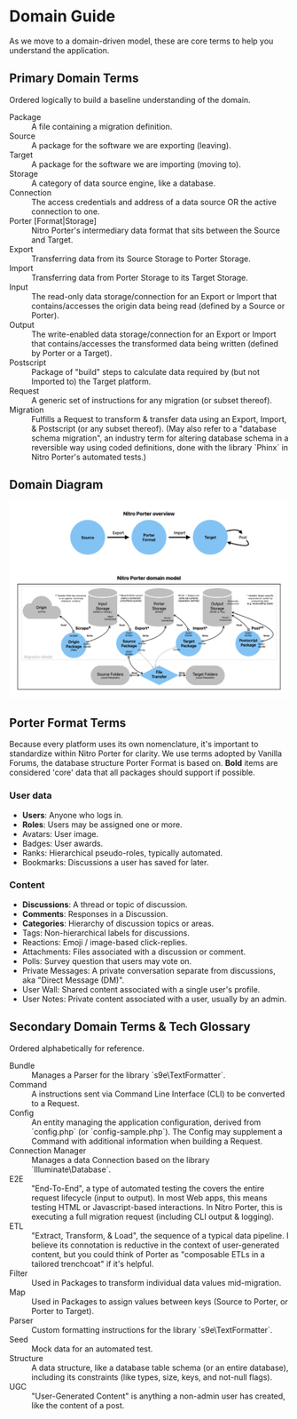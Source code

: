 # Domain Guide

As we move to a domain-driven model, these are core terms to help you understand the application.

## Primary Domain Terms

Ordered logically to build a baseline understanding of the domain.

<dt>Package</dt>
<dd>A file containing a migration definition.</dd>

<dt>Source</dt>
<dd>A package for the software we are exporting (leaving).</dd>

<dt>Target</dt>
<dd>A package for the software we are importing (moving to).</dd>

<dt>Storage</dt>
<dd>A category of data source engine, like a database.</dd>

<dt>Connection</dt>
<dd>The access credentials and address of a data source OR the active connection to one.</dd>

<dt>Porter [Format|Storage]</dt>
<dd>Nitro Porter's intermediary data format that sits between the Source and Target.</dd>

<dt>Export</dt>
<dd>Transferring data from its Source Storage to Porter Storage.</dd>

<dt>Import</dt>
<dd>Transferring data from Porter Storage to its Target Storage.</dd>

<dt>Input</dt>
<dd>The read-only data storage/connection for an Export or Import that contains/accesses
the origin data being read (defined by a Source or Porter).</dd>

<dt>Output</dt>
<dd>The write-enabled data storage/connection for an Export or Import that contains/accesses
the transformed data being written (defined by Porter or a Target).</dd>

<dt>Postscript</dt>
<dd>Package of "build" steps to calculate data required by (but not Imported to) the Target platform.</dd>

<dt>Request</dt>
<dd>A generic set of instructions for any migration (or subset thereof).</dd>

<dt>Migration</dt>
<dd>Fulfills a Request to transform & transfer data using an Export, Import, & Postscript (or any subset thereof).
(May also refer to a "database schema migration", an industry term for altering database schema in a reversible way 
using coded definitions, done with the library `Phinx` in Nitro Porter's automated tests.)</dd>

## Domain Diagram

[![Domain Model diagram](assets/domain.png)](assets/domain.png)

## Porter Format Terms

Because every platform uses its own nomenclature, it's important to standardize within Nitro Porter for clarity.
We use terms adopted by Vanilla Forums, the database structure Porter Format is based on. **Bold** items are considered 'core' data that all packages should support if possible.

### User data

- **Users**: Anyone who logs in.
- **Roles**: Users may be assigned one or more.
- Avatars: User image.
- Badges: User awards.
- Ranks: Hierarchical pseudo-roles, typically automated.
- Bookmarks: Discussions a user has saved for later.

### Content

- **Discussions**: A thread or topic of discussion.
- **Comments**: Responses in a Discussion.
- **Categories**: Hierarchy of discussion topics or areas.
- Tags: Non-hierarchical labels for discussions.
- Reactions: Emoji / image-based click-replies.
- Attachments: Files associated with a discussion or comment.
- Polls: Survey question that users may vote on.
- Private Messages: A private conversation separate from discussions, aka "Direct Message (DM)".
- User Wall: Shared content associated with a single user's profile.
- User Notes: Private content associated with a user, usually by an admin.

## Secondary Domain Terms & Tech Glossary

Ordered alphabetically for reference.

<dt>Bundle</dt>
<dd>Manages a Parser for the library `s9e\TextFormatter`.</dd>

<dt>Command</dt>
<dd>A instructions sent via Command Line Interface (CLI) to be converted to a Request.</dd>

<dt>Config</dt>
<dd>An entity managing the application configuration, derived from `config.php` (or `config-sample.php`).
The Config may supplement a Command with additional information when building a Request.</dd>

<dt>Connection Manager</dt>
<dd>Manages a data Connection based on the library `Illuminate\Database`.</dd>

<dt>E2E</dt>
<dd>"End-To-End", a type of automated testing the covers the entire request lifecycle (input to output). 
In most Web apps, this means testing HTML or Javascript-based interactions.
In Nitro Porter, this is executing a full migration request (including CLI output & logging).</dd>

<dt>ETL</dt>
<dd>"Extract, Transform, & Load", the sequence of a typical data pipeline.
I believe its connotation is reductive in the context of user-generated content,
but you could think of Porter as "composable ETLs in a tailored trenchcoat" if it's helpful.</dd>

<dt>Filter</dt>
<dd>Used in Packages to transform individual data values mid-migration.</dd>

<dt>Map</dt>
<dd>Used in Packages to assign values between keys (Source to Porter, or Porter to Target).</dd>

<dt>Parser</dt>
<dd>Custom formatting instructions for the library `s9e\TextFormatter`.</dd>

<dt>Seed</dt>
<dd>Mock data for an automated test.</dd>

<dt>Structure</dt>
<dd>A data structure, like a database table schema (or an entire database), including its constraints
(like types, size, keys, and not-null flags).</dd>

<dt>UGC</dt>
<dd>"User-Generated Content" is anything a non-admin user has created, like the content of a post.</dd>
